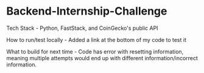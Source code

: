 # Backend-Internship-Challenge

Tech Stack - Python, FastStack, and CoinGecko's public API

How to run/test locally - Added a link at the bottom of my code to test it

What to build for next time - Code has error with resetting information, meaning multiple attempts would end up with different information/incorrect information.
